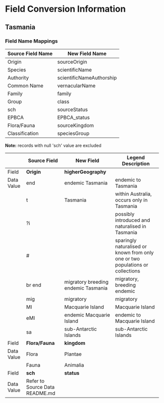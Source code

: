 # Field Conversion Information


## Tasmania
### Field Name Mappings
| **Source Field Name**|**New Field Name**|
|-----------------|-------------|
|Origin|sourceOrigin|
|Species|scientificName|
|Authority|scientificNameAuthorship|
|Common Name|vernacularName|
|Family|family|
|Group|class|
|sch|sourceStatus|
|EPBCA|EPBCA_status|
|Flora/Fauna|sourceKingdom|
|Classification|speciesGroup|
**Note:** records with null 'sch' value are excluded

|  | **Source Field**|**New Field**|Legend Description|
| --------- | ------------------|-----------------|----|
|Field|**Origin**|**higherGeography**||
|Data Value|end|endemic Tasmania|endemic to Tasmania|
||t|Tasmania |within Australia, occurs only in Tasmania|
||?i||possibly introduced and naturalised in Tasmania|
||#||sparingly naturalised or known from only one or two populations or collections|
||br end|migratory breeding endemic Tasmania|migratory, breeding endemic|
||mig|migratory|migratory|
||MI|Macquarie Island|Macquarie Island|
||eMI|endemic Macquarie Island|endemic to Macquarie Island|
||sa|sub-Antarctic Islands|sub-Antarctic Islands|
|Field|**Flora/Fauna**|**kingdom**||
|Data Value|Flora|Plantae|
||Fauna|Animalia|
|Field|**sch**|**status**||
|Data Value|Refer to Source Data README.md||

